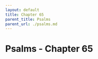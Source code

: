 ```yaml
---
layout: default
title: Chapter 65
parent_title: Psalms
parent_url: ./psalms.md
---
```


# Psalms - Chapter 65
